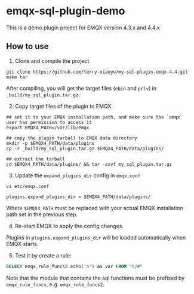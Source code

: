 # emqx-sql-plugin-demo

This is a demo plugin project for EMQX version 4.3.x and 4.4.x

## How to use

1. Clone and compile the project

```shell
git clone https://github.com/terry-xiaoyu/my-sql-plugin-emqx-4.4.git
make tar
```

After compiling, you will get the target files (`ebin` and `priv`) in `_build/my_sql_plugin.tar.gz`:

2. Copy target files of the plugin to EMQX

```shell
## set it to your EMQX installation path, and make sure the `emqx` user has permission to access it
export EMQX4_PATH=/var/lib/emqx

## copy the plugin tarball to EMQX data directory
mkdir -p $EMQX4_PATH/data/plugins
cp -r _build/my_sql_plugin.tar.gz $EMQX4_PATH/data/plugins/

## extract the tarball
cd $EMQX4_PATH/data/plugins/ && tar -zxvf my_sql_plugin.tar.gz
```

3. Update the `expand_plugins_dir` config in `emqx.conf`

```shell
vi etc/emqx.conf

plugins.expand_plugins_dir = $EMQX4_PATH/data/plugins/
```

Where `$EMQX4_PATH` must be replaced with your actual EMQX installation path set in the previous step.

4. Re-start EMQX to apply the config changes.

Plugins in `plugins.expand_plugins_dir` will be loaded automatically when EMQX starts.

5. Test it by create a rule:

```SQL
SELECT emqx_rule_funcs2.echo('a') as var FROM "t/#"
```

Note that the module that contains the sql functions must be prefixed by `emqx_rule_funcs`, e.g. `emqx_rule_funcs2`.
